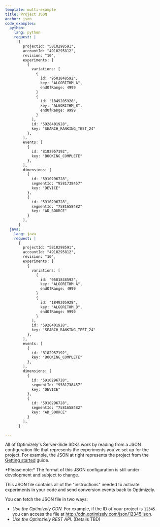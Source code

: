 ```yaml
---
template: multi-example
title: Project JSON
anchor: json
code_examples:
  python:
    lang: python
    request: |
      {
        projectId: "5810298591",
        accountId: "4910295812",
        revision: "10",
        experiments: [
          {
            variations: [
              {
                id: "9501848592",
                key: "ALGORITHM_A",
                endOfRange: 4999
              }
              {
                id: "1849205928",
                key: "ALGORITHM_B",
                endOfRange: 9999
              }
            ],
            id: "5928401928",
            key: "SEARCH_RANKING_TEST_24"
          },
        ],
        events: [
          {
            id: "8182957192",
            key: "BOOKING_COMPLETE"
          },
        ],
        dimensions: [
          {
            id: "5910296728",
            segmentId: "9581738457"
            key: "DEVICE"
          },
          {
            id: "5910296728",
            segmentId: "7581658482"
            key: "AD_SOURCE"
          }
        ],
      }
  java:
    lang: java
    request: |
      {
        projectId: "5810298591",
        accountId: "4910295812",
        revision: "10",
        experiments: [
          {
            variations: [
              {
                id: "9501848592",
                key: "ALGORITHM_A",
                endOfRange: 4999
              }
              {
                id: "1849205928",
                key: "ALGORITHM_B",
                endOfRange: 9999
              }
            ],
            id: "5928401928",
            key: "SEARCH_RANKING_TEST_24"
          },
        ],
        events: [
          {
            id: "8182957192",
            key: "BOOKING_COMPLETE"
          },
        ],
        dimensions: [
          {
            id: "5910296728",
            segmentId: "9581738457"
            key: "DEVICE"
          },
          {
            id: "5910296728",
            segmentId: "7581658482"
            key: "AD_SOURCE"
          }
        ],
      }
 
---
```


All of Optimizely's Server-Side SDKs work by reading from a JSON configuration file that represents the experiments you've set up for the project. For example, the JSON at right represents the project from the [Getting started](/server/getting-started) guide.

<div class="attention attention--warning push--bottom">*Please note:* The format of this JSON configuration is still under development and subject to change.</div>

This JSON file contains all of the "instructions" needed to activate experiments in your code and send conversion events back to Optimizely.

You can fetch the JSON file in two ways:

* *Use the Optimizely CDN.*  For example, if the ID of your project is `12345` you can access the file at http://cdn.optimizely.com/json/12345.json.
* *Use the Optimziely REST API.* (Details TBD)
